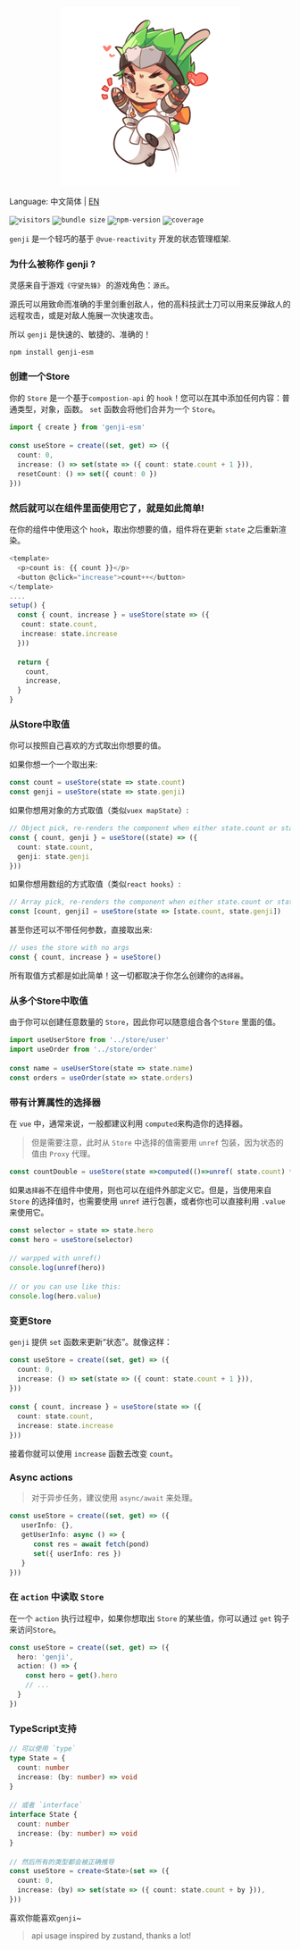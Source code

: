 
<p align="center">
  <img width="320" height="320" src="genji.png" />
</p>


Language: 中文简体 | [EN](https://github.com/xieyezi/genji)


<code>![visitors](https://visitor-badge.glitch.me/badge?page_id=xieyezi.genji)</code>
<code>![bundle size](https://img.shields.io/badge/bundle--size-2k-blue)</code>
<code>![npm-version](https://img.shields.io/npm/v/genji-es)</code>
<code>![coverage](https://img.shields.io/badge/coverage-100%25-blue)</code>



`genji` 是一个轻巧的基于 `@vue-reactivity` 开发的状态管理框架.

### 为什么被称作 genji ?
灵感来自于游戏`《守望先锋》` 的游戏角色：`源氏`。

源氏可以用致命而准确的手里剑重创敌人，他的高科技武士刀可以用来反弹敌人的远程攻击，或是对敌人施展一次快速攻击。

所以 `genji` 是快速的、敏捷的、准确的！

```
npm install genji-esm
```

### 创建一个Store

你的 `Store` 是一个基于`compostion-api` 的 `hook`！您可以在其中添加任何内容：普通类型，对象，函数。 `set` 函数会将他们合并为一个 `Store`。

```ts
import { create } from 'genji-esm'

const useStore = create((set, get) => ({
  count: 0,
  increase: () => set(state => ({ count: state.count + 1 })),
  resetCount: () => set({ count: 0 })
}))
```
### 然后就可以在组件里面使用它了，就是如此简单!

在你的组件中使用这个 `hook`，取出你想要的值，组件将在更新 `state` 之后重新渲染。

```ts
<template>
  <p>count is: {{ count }}</p>
  <button @click="increase">count++</button>
</template>
....
setup() {
  const { count, increase } = useStore(state => ({
   count: state.count,
   increase: state.increase
  }))

  return {
    count,
    increase,
  }
}
```

### 从Store中取值

你可以按照自己喜欢的方式取出你想要的值。

如果你想一个一个取出来:

```ts
const count = useStore(state => state.count)
const genji = useStore(state => state.genji)
```

如果你想用对象的方式取值（类似`vuex mapState`）:

```ts
// Object pick, re-renders the component when either state.count or state.genji change
const { count, genji } = useStore((state) => ({
  count: state.count,
  genji: state.genji
}))
```

如果你想用数组的方式取值（类似`react hooks`）:

```ts
// Array pick, re-renders the component when either state.count or state.genji change
const [count, genji] = useStore(state => [state.count, state.genji])
```

甚至你还可以不带任何参数，直接取出来:
```ts
// uses the store with no args
const { count, increase } = useStore()
```

所有取值方式都是如此简单！这一切都取决于你怎么创建你的`选择器`。

### 从多个Store中取值

由于你可以创建任意数量的 `Store`，因此你可以随意组合各个`Store` 里面的值。

```ts
import useUserStore from '../store/user'
import useOrder from '../store/order'

const name = useUserStore(state => state.name)
const orders = useOrder(state => state.orders)

```

### 带有计算属性的选择器

在 `vue` 中，通常来说，一般都建议利用 `computed`来构造你的选择器。

> 但是需要注意，此时从 `Store` 中选择的值需要用 `unref` 包装，因为状态的值由 `Proxy` 代理。


```ts
const countDouble = useStore(state =>computed(()=>unref( state.count) * 2))
```

如果`选择器`不在组件中使用，则也可以在组件外部定义它。但是，当使用来自 `Store` 的选择值时，也需要使用 `unref` 进行包裹，或者你也可以直接利用 `.value` 来使用它。

```ts
const selector = state => state.hero
const hero = useStore(selector)

// warpped with unref()
console.log(unref(hero))

// or you can use like this:
console.log(hero.value)

```

### 变更Store

`genji` 提供 `set` 函数来更新“状态”。就像这样：

```ts
const useStore = create((set, get) => ({
  count: 0,
  increase: () => set(state => ({ count: state.count + 1 })),
}))

const { count, increase } = useStore(state => ({
  count: state.count,
  increase: state.increase
}))
```
接着你就可以使用 `increase` 函数去改变 `count`。

### Async actions

> 对于异步任务，建议使用 `async/await` 来处理。

```ts
const useStore = create((set, get) => ({
   userInfo: {},
   getUserInfo: async () => {
      const res = await fetch(pond)
      set({ userInfo: res })
   }
}))
```
### 在 `action` 中读取 `Store`

在一个 `action` 执行过程中，如果你想取出 `Store` 的某些值，你可以通过 `get` 钩子来访问`Store`。

```ts
const useStore = create((set, get) => ({
  hero: 'genji',
  action: () => {
    const hero = get().hero
    // ...
  }
})
```

### TypeScript支持

```ts
// 可以使用 `type`
type State = {
  count: number
  increase: (by: number) => void
}

// 或者 `interface`
interface State {
  count: number
  increase: (by: number) => void
}

// 然后所有的类型都会被正确推导
const useStore = create<State>(set => ({
  count: 0,
  increase: (by) => set(state => ({ count: state.count + by })),
}))
```

喜欢你能喜欢`genji`~

> api usage inspired by zustand, thanks a lot!